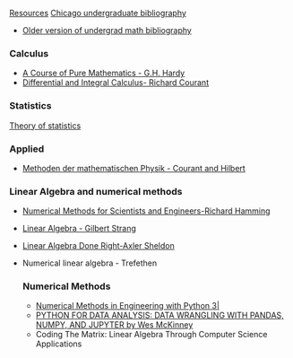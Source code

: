 [Resources](Resources.md)
[Chicago undergraduate bibliography](https://github.com/ystael/chicago-ug-math-bib)
- [Older version of undergrad math bibliography](https://www.ocf.berkeley.edu/~abhishek/chicmath.htm)

### Calculus
- [A Course of Pure Mathematics - G.H. Hardy](https://en.m.wikipedia.org/wiki/A_Course_of_Pure_Mathematics)
- [Differential and Integral Calculus- Richard Courant](https://en.m.wikipedia.org/wiki/Richard_Courant)
### Statistics
[Theory of statistics](https://stats.stackexchange.com/questions/414/introduction-to-statistics-for-mathematicians)

### Applied
- [Methoden der mathematischen Physik - Courant and Hilbert](https://en.m.wikipedia.org/wiki/Methoden_der_mathematischen_Physik)
### Linear Algebra and numerical methods

- [Numerical Methods for Scientists and Engineers-Richard Hamming](https://en.m.wikipedia.org/wiki/Richard_Hamming)
    
- [Linear Algebra - Gilbert Strang](https://scicomp.stackexchange.com/questions/1040/which-linear-algebra-texts-should-i-read-before-learning-numerical-linear-algebr)
    
- [Linear Algebra Done Right-Axler Sheldon](https://scicomp.stackexchange.com/questions/1040/which-linear-algebra-texts-should-i-read-before-learning-numerical-linear-algebr)
    
- Numerical linear algebra - Trefethen
    
    ### Numerical Methods
    
    - [Numerical Methods in Engineering with Python 3|](https://books.google.co.jp/books/about/Numerical_Methods_in_Engineering_with_Py.html?id=aJkXoxxoCoUC&redir_esc=y)
    - [PYTHON FOR DATA ANALYSIS: DATA WRANGLING WITH PANDAS, NUMPY, AND JUPYTER by Wes McKinney](https://pythonbooks.org/topical-books/numeric-and-big-data/)
    - Coding The Matrix: Linear Algebra Through Computer Science Applications
    
